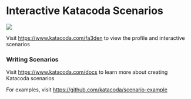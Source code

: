 # Interactive Katacoda Scenarios

[![](http://shields.katacoda.com/katacoda/fa3den/count.svg)](https://www.katacoda.com/fa3den "Get your profile on Katacoda.com")

Visit https://www.katacoda.com/fa3den to view the profile and interactive scenarios

### Writing Scenarios
Visit https://www.katacoda.com/docs to learn more about creating Katacoda scenarios

For examples, visit https://github.com/katacoda/scenario-example
